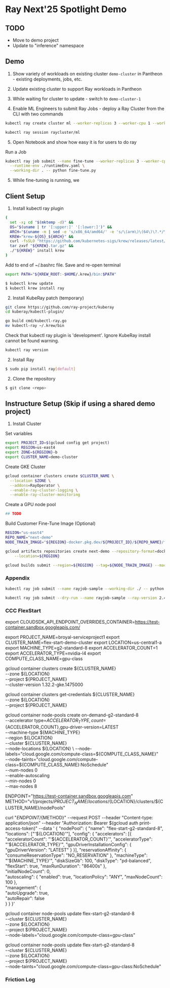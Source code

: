 # Ray Next'25 Spotlight Demo

## TODO
* Move to demo project
* Update to "inference" namespace

## Demo
1. Show variety of workloads on existing cluster `demo-cluster` in Pantheon - existing deployments, jobs, etc.

2. Update existing cluster to support Ray workloads in Pantheon

3. While waiting for cluster to update - switch to `demo-cluster-1`

4. Enable ML Engineers to submit Ray Jobs - deploy a Ray Cluster from the CLI with two commands

```bash
kubectl ray create cluster ml --worker-replicas 3 --worker-cpu 1 --worker-gpu 1
```

```bash
kubectl ray session raycluster/ml
```

5. Open Notebook and show how easy it is for users to do ray

Run a Job
```bash
kubectl ray job submit --name fine-tune --worker-replicas 3 --worker-cpu 1 --worker-gpu 1 \
  --runtime-env ./runtimeEnv.yaml \
  --working-dir . -- python fine-tune.py
```
5. While fine-tuning is running, we 



## Client Setup

1. Install kubectl ray plugin

```bash
(
  set -x; cd "$(mktemp -d)" &&
  OS="$(uname | tr '[:upper:]' '[:lower:]')" &&
  ARCH="$(uname -m | sed -e 's/x86_64/amd64/' -e 's/\(arm\)\(64\)\?.*/\1\2/' -e 's/aarch64$/arm64/')" &&
  KREW="krew-${OS}_${ARCH}" &&
  curl -fsSLO "https://github.com/kubernetes-sigs/krew/releases/latest/download/${KREW}.tar.gz" &&
  tar zxvf "${KREW}.tar.gz" &&
  ./"${KREW}" install krew
)
```

Add to end of ~/.bashrc file.  Save and re-open terminal
```bash
export PATH="${KREW_ROOT:-$HOME/.krew}/bin:$PATH"
```

```bash
$ kubectl krew update
$ kubectl krew install ray
```

2. Install KubeRay patch (temporary)

```bash
git clone https://github.com/ray-project/kuberay
cd kuberay/kubectl-plugin/
```

```bash
go build cmd/kubectl-ray.go
mv kubectl-ray ~/.krew/bin
```

Check that kubectl ray plugin is 'development'. Ignore KubeRay install cannot be found warning.
```bash
kubectl ray version
```

2. Install Ray

```bash
$ sudo pip install ray[default]
```

<!-- 3. Install Kubernetes Python client

```bash
$ pip install kubernetes
``` -->

2. Clone the repository

```bash
$ git clone <repo>
```

## Instructure Setup (Skip if using a shared demo project)

1. Install Cluster

Set variables
```bash
export PROJECT_ID=$(gcloud config get project)
export REGION=us-east4
export ZONE=${REGION}-b
export CLUSTER_NAME=demo-cluster
```

Create GKE Cluster
```bash
gcloud container clusters create $CLUSTER_NAME \
  --location $ZONE \
  --addons=RayOperator \
  --enable-ray-cluster-logging \
  --enable-ray-cluster-monitoring
```

Create a GPU node pool
```bash
## TODO
```

Build Customer Fine-Tune Image (Optional)
```bash
REGION="us-east4"
REPO_NAME="next-demo"
NODE_TRAIN_IMAGE="${REGION}-docker.pkg.dev/${PROJECT_ID}/${REPO_NAME}/fine-tune:v1"
```

```bash
gcloud artifacts repositories create next-demo --repository-format=docker \
    --location=${REGION}
```

```bash
gcloud builds submit --region=${REGION} --tag=${NODE_TRAIN_IMAGE} --machine-type=${BUILD_MACHINE_TYPE} --timeout=3600 .
```

### Appendix
```bash
kubectl ray job submit --name rayjob-sample --working-dir ./ -- python my_script.py
```

```bash
kubectl ray job submit --dry-run --name rayjob-sample --ray-version 2.41.0 --image rayproject/ray:2.41.0 --head-cpu 1 --head-memory 5Gi --worker-replicas 3 --worker-cpu 1 --worker-memory 5Gi --runtime-env ./runtimeEnv.yaml  -- python my_script.py
```

### CCC FlexStart

export CLOUDSDK_API_ENDPOINT_OVERRIDES_CONTAINER=https://test-container.sandbox.googleapis.com/


export PROJECT_NAME=broyal-serviceproject1
export CLUSTER_NAME=flex-start-demo-cluster
export LOCATION=us-central1-a
export MACHINE_TYPE=g2-standard-8
export ACCELERATOR_COUNT=1
export ACCELERATOR_TYPE=nvidia-l4
export COMPUTE_CLASS_NAME=gpu-class

gcloud container clusters create ${CLUSTER_NAME} \
  --zone ${LOCATION} \
  --project ${PROJECT_NAME} \
  --cluster-version 1.32.2-gke.1475000

gcloud container clusters get-credentials ${CLUSTER_NAME} \
  --zone ${LOCATION} \
  --project ${PROJECT_NAME}

gcloud container node-pools create on-demand-g2-standard-8 \
  --accelerator type=${ACCELERATOR_TYPE},count=${ACCELERATOR_COUNT},gpu-driver-version=LATEST \
  --machine-type ${MACHINE_TYPE} \
  --region ${LOCATION} \
  --cluster ${CLUSTER_NAME} \
  --node-locations ${LOCATION} \
  --node-labels="cloud.google.com/compute-class=${COMPUTE_CLASS_NAME}" \
  --node-taints="cloud.google.com/compute-class=${COMPUTE_CLASS_NAME}:NoSchedule" \
  --num-nodes 0 \
  --enable-autoscaling \
  --min-nodes 0 \
  --max-nodes 8

ENDPOINT="https://test-container.sandbox.googleapis.com"
METHOD="v1/projects/${PROJECT_NAME}/locations/${LOCATION}/clusters/${CLUSTER_NAME}/nodePools"

curl "${ENDPOINT}/${METHOD}" --request POST --header "Content-type: application/json" --header "Authorization: Bearer $(gcloud auth print-access-token)" --data '
{
  "nodePool": {
    "name": "flex-start-g2-standard-8",
    "locations": ["'${LOCATION}'"],
    "config": {
      "accelerators": [{
        "acceleratorCount": "'${ACCELERATOR_COUNT}'",
        "acceleratorType": "'${ACCELERATOR_TYPE}'",
        "gpuDriverInstallationConfig": {
          "gpuDriverVersion": "LATEST"
        }
      }],
      "reservationAffinity": {
        "consumeReservationType": "NO_RESERVATION"
      },
      "machineType": "'${MACHINE_TYPE}'",
      "diskSizeGb": 100,
      "diskType": "pd-balanced",
      "flexStart": true,
      "maxRunDuration": "86400s" 
    },                                                         
    "initialNodeCount": 0,                              
    "autoscaling": {
      "enabled": true,
      "locationPolicy": "ANY",
      "maxNodeCount": 100
    },                           
    "management": {                                            
      "autoUpgrade": true,                        
      "autoRepair": false                     
    }
  }
}'

gcloud container node-pools update flex-start-g2-standard-8 \
  --cluster ${CLUSTER_NAME} \
  --zone ${LOCATION} \
  --project ${PROJECT_NAME} \
  --node-labels="cloud.google.com/compute-class=gpu-class"

gcloud container node-pools update flex-start-g2-standard-8 \
  --cluster ${CLUSTER_NAME} \
  --zone ${LOCATION} \
  --project ${PROJECT_NAME} \
  --node-taints="cloud.google.com/compute-class=gpu-class:NoSchedule"



### Friction Log
